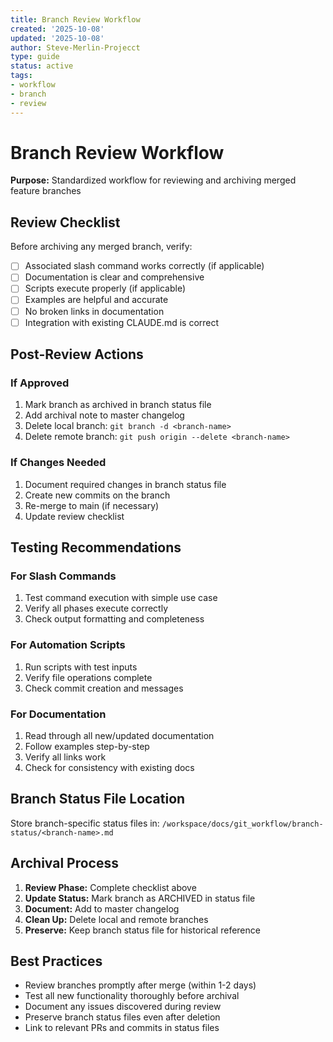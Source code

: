```yaml
---
title: Branch Review Workflow
created: '2025-10-08'
updated: '2025-10-08'
author: Steve-Merlin-Projecct
type: guide
status: active
tags:
- workflow
- branch
- review
---
```


# Branch Review Workflow

**Purpose:** Standardized workflow for reviewing and archiving merged feature branches

## Review Checklist

Before archiving any merged branch, verify:

- [ ] Associated slash command works correctly (if applicable)
- [ ] Documentation is clear and comprehensive
- [ ] Scripts execute properly (if applicable)
- [ ] Examples are helpful and accurate
- [ ] No broken links in documentation
- [ ] Integration with existing CLAUDE.md is correct

## Post-Review Actions

### If Approved

1. Mark branch as archived in branch status file
2. Add archival note to master changelog
3. Delete local branch: `git branch -d <branch-name>`
4. Delete remote branch: `git push origin --delete <branch-name>`

### If Changes Needed

1. Document required changes in branch status file
2. Create new commits on the branch
3. Re-merge to main (if necessary)
4. Update review checklist

## Testing Recommendations

### For Slash Commands

1. Test command execution with simple use case
2. Verify all phases execute correctly
3. Check output formatting and completeness

### For Automation Scripts

1. Run scripts with test inputs
2. Verify file operations complete
3. Check commit creation and messages

### For Documentation

1. Read through all new/updated documentation
2. Follow examples step-by-step
3. Verify all links work
4. Check for consistency with existing docs

## Branch Status File Location

Store branch-specific status files in:
`/workspace/docs/git_workflow/branch-status/<branch-name>.md`

## Archival Process

1. **Review Phase:** Complete checklist above
2. **Update Status:** Mark branch as ARCHIVED in status file
3. **Document:** Add to master changelog
4. **Clean Up:** Delete local and remote branches
5. **Preserve:** Keep branch status file for historical reference

## Best Practices

- Review branches promptly after merge (within 1-2 days)
- Test all new functionality thoroughly before archival
- Document any issues discovered during review
- Preserve branch status files even after deletion
- Link to relevant PRs and commits in status files
